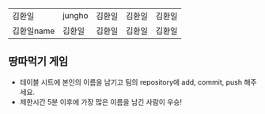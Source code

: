 <table>
      <tbody>
        <tr>
          <td>김환일</td>
          <td>jungho</td>
          <td>김환일</td>
          <td>김환일</td>
          <td>김환일</td>
        </tr>
        <tr>
          <td>김환일name</td>
          <td>김환일</td>
          <td>김환일</td>
          <td>김환일</td>
          <td>김환일</td>
        </tr>
      </tbody>
</table>

## 땅따먹기 게임

- 테이블 시트에 본인의 이름을 남기고 팀의 repository에 add, commit, push 해주세요.
- 제한시간 5분 이후에 가장 많은 이름을 남긴 사람이 우승!
